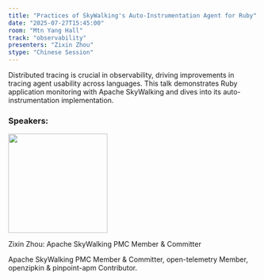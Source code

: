 ```yaml
---
title: "Practices of SkyWalking's Auto-Instrumentation Agent for Ruby"
date: "2025-07-27T15:45:00"
room: "Mtn Yang Hall"
track: "observability"
presenters: "Zixin Zhou"
stype: "Chinese Session"
---
```


Distributed tracing is crucial in observability, driving improvements in tracing agent usability across languages. This talk demonstrates Ruby application monitoring with Apache SkyWalking and dives into its auto-instrumentation implementation.

### Speakers:


<img src="https://sessionize.com/image/e804-400o400o1-S7uzJdBLwNehbXvexSNvbV.jpg" width="200" /><br/>

Zixin Zhou: Apache SkyWalking PMC Member & Committer

Apache SkyWalking PMC Member & Committer, open-telemetry Member, openzipkin & pinpoint-apm Contributor.
